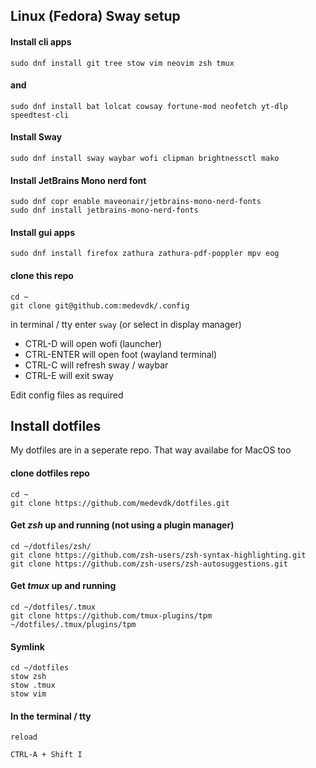 ## Linux (Fedora) Sway setup ##

#### Install cli apps ####
```
sudo dnf install git tree stow vim neovim zsh tmux
```
#### and ####
```
sudo dnf install bat lolcat cowsay fortune-mod neofetch yt-dlp speedtest-cli
```

#### Install Sway ####
```
sudo dnf install sway waybar wofi clipman brightnessctl mako
```

#### Install JetBrains Mono nerd font ####
```
sudo dnf copr enable maveonair/jetbrains-mono-nerd-fonts
sudo dnf install jetbrains-mono-nerd-fonts
```

#### Install gui apps ####
```
sudo dnf install firefox zathura zathura-pdf-poppler mpv eog
```

#### clone this repo ####
```
cd ~
git clone git@github.com:medevdk/.config
```

in terminal / tty enter `sway` (or select in display manager)

- CTRL-D will open wofi (launcher)
- CTRL-ENTER will open foot (wayland terminal)
- CTRL-C will refresh sway / waybar
- CTRL-E will exit sway

Edit config files as required

## Install dotfiles ##
My dotfiles are in a seperate repo. That way availabe for MacOS too

#### clone dotfiles repo ####
```
cd ~
git clone https://github.com/medevdk/dotfiles.git
```

#### Get _zsh_ up and running (not using a plugin manager) ####

```
cd ~/dotfiles/zsh/
git clone https://github.com/zsh-users/zsh-syntax-highlighting.git
git clone https://github.com/zsh-users/zsh-autosuggestions.git
```

#### Get _tmux_ up and running ####

```
cd ~/dotfiles/.tmux
git clone https://github.com/tmux-plugins/tpm ~/dotfiles/.tmux/plugins/tpm
```

#### Symlink ####

```
cd ~/dotfiles
stow zsh
stow .tmux
stow vim
```

#### In the terminal / tty ####

```
reload

CTRL-A + Shift I
```
